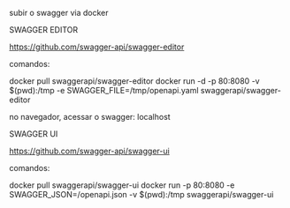 subir o swagger via docker

SWAGGER EDITOR

https://github.com/swagger-api/swagger-editor

comandos:

docker pull swaggerapi/swagger-editor
docker run -d -p 80:8080 -v $(pwd):/tmp -e SWAGGER_FILE=/tmp/openapi.yaml swaggerapi/swagger-editor

no navegador, acessar o swagger: localhost


SWAGGER UI

https://github.com/swagger-api/swagger-ui

comandos:

docker pull swaggerapi/swagger-ui
docker run -p 80:8080 -e SWAGGER_JSON=/openapi.json -v $(pwd):/tmp swaggerapi/swagger-ui
